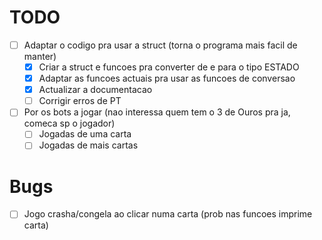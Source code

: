 # TODO
- [ ] Adaptar o codigo pra usar a struct (torna o programa mais facil de manter)
    - [X] Criar a struct e funcoes pra converter de e para o tipo ESTADO
    - [X] Adaptar as funcoes actuais pra usar as funcoes de conversao
    - [X] Actualizar a documentacao
    - [ ] Corrigir erros de PT
- [ ] Por os bots a jogar (nao interessa quem tem o 3 de Ouros pra ja, comeca sp o jogador)
    - [ ] Jogadas de uma carta
    - [ ] Jogadas de mais cartas

# Bugs
- [ ] Jogo crasha/congela ao clicar numa carta (prob nas funcoes imprime carta)
